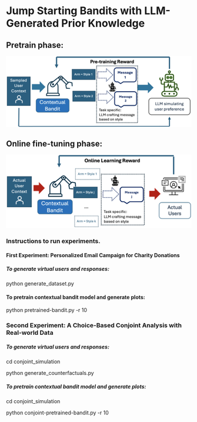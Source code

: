 # Jump Starting Bandits with LLM-Generated Prior Knowledge

## Pretrain phase:
![plot](./figs/pre_train.png)

## Online fine-tuning phase:
![plot](./figs/online.png)

### Instructions to run experiments.
#### First Experiment: Personalized Email Campaign for Charity Donations
##### To generate virtual users and responses:
python generate_dataset.py

#### To pretrain contextual bandit model and generate plots:
python pretrained-bandit.py -r 10

### Second Experiment: A Choice-Based Conjoint Analysis with Real-world Data

##### To generate virtual users and responses:
cd conjoint_simulation

python generate_counterfactuals.py 

##### To pretrain contextual bandit model and generate plots:
cd conjoint_simulation

python conjoint-pretrained-bandit.py -r 10

